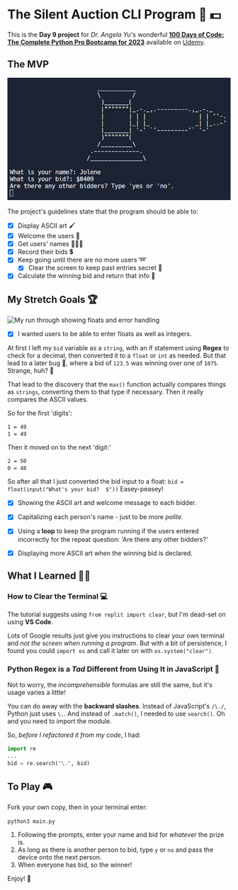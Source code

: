 # The Silent Auction CLI Program 🤫 💵

This is the **Day 9 project** for _Dr. Angela Yu_'s wonderful **[100 Days of Code: The Complete Python Pro Bootcamp for 2023](https://www.udemy.com/course/100-days-of-code/?gclid=Cj0KCQjwxMmhBhDJARIsANFGOSvM31FtILp1iKZUsuX0H3awEE5KM7KePGdsxGZZwIv2p7J9cQZRL2EaArJHEALw_wcB)** available on [Udemy](https://www.udemy.com/).

## The MVP

![The example project](./screenshots/replit.png)

The project's guidelines state that the program should be able to:
- [x] Display ASCII art 🖌️
- [x] Welcome the users 👋
- [x] Get users' names 🧑‍🤝‍🧑
- [x] Record their bids 💲
- [x] Keep going until there are no more users ➿
  - [x] Clear the screen to keep past entries secret 🤫
- [x] Calculate the winning bid and return that info 🥳

## My Stretch Goals 🏆

![My run through showing floats and error handling](./screenshots/blind-auction.gif)

- [x] I wanted users to be able to enter floats as well as integers.

At first I left my `bid` variable as a `string`, with an if statement using **Regex** to check for a decimal, then converted it to a `float` or `int` as needed. But that lead to a later bug 🐞, where a bid of `123.5` was winning over one of `1075`. Strange, huh? 🤯

That lead to the discovery that the `max()` function actually compares things as `strings`, converting them to that type if necessary. Then it really compares the ASCII values.

So for the first 'digits':
```
1 = 49
1 = 49
```
Then it moved on to the next 'digit:'
```
2 = 50
0 = 48
```
So after all that I just converted the bid input to a float:
`bid = float(input("What's your bid?  $"))`
Easey-peasey!

- [x] Showing the ASCII art and welcome message to each bidder.
- [x] Capitalizing each person's name - just to be more _polite_.
- [x] Using a **loop** to keep the program running if the users entered incorrectly for the repeat question: 'Are there any other bidders?'
- [x] Displaying more ASCII art when the winning bid is declared.


## What I Learned 🧑‍🎓

### How to Clear the Terminal 💻

The tutorial suggests using `from replit import clear`, but I'm dead-set on using **VS Code**.  

Lots of Google results just give you instructions to clear your own terminal and _not the screen when running a program_. But with a bit of persistence, I found you could `import os` and call it later on with `os.system("clear")`.

### Python Regex is a _Tad_ Different from Using It in JavaScript 🐍

Not to worry, the _incomprehensible_ formulas are still the same, but it's usage varies a little!

You can do away with the **backward slashes**. Instead of JavaScript's `/\./`, Python just uses `\.`. And instead of `.match()`, I needed to use `search()`. Oh and you need to import the module.

So, _before I refactored it from my code_, I had:
```python
import re
...
bid = re.search("\.", bid)
```

## To Play 🎮

Fork your own copy, then in your terminal enter:

`python3 main.py`

1) Following the prompts, enter your name and bid for _whatever_ the prize is.
2) As long as there is another person to bid, type `y` or `no` and pass the device onto the next person.
3) When everyone has bid, so the winner!

Enjoy! 🍪
